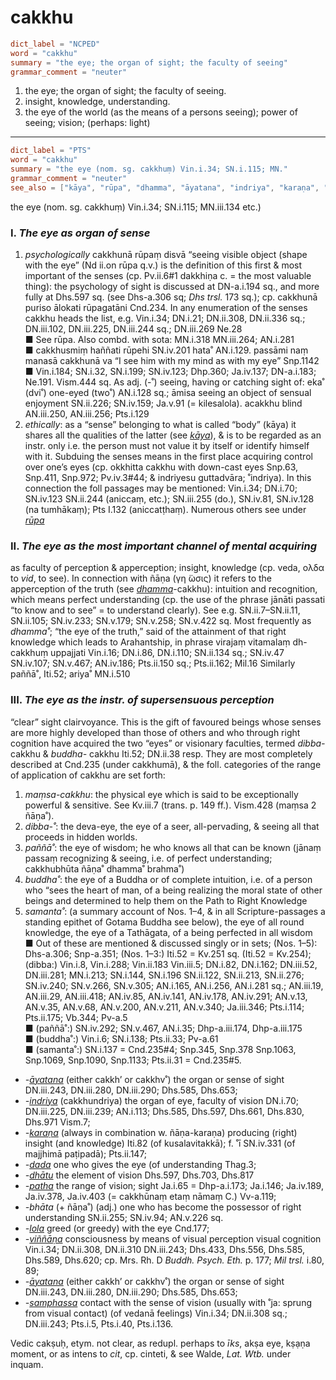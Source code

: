 # cakkhu

``` toml
dict_label = "NCPED"
word = "cakkhu"
summary = "the eye; the organ of sight; the faculty of seeing"
grammar_comment = "neuter"
```

1. the eye; the organ of sight; the faculty of seeing.
2. insight, knowledge, understanding.
3. the eye of the world (as the means of a persons seeing); power of seeing; vision; (perhaps: light)

--------------------

``` toml
dict_label = "PTS"
word = "cakkhu"
summary = "the eye (nom. sg. cakkhuṃ) Vin.i.34; SN.i.115; MN."
grammar_comment = "neuter"
see_also = ["kāya", "rūpa", "dhamma", "āyatana", "indriya", "karaṇa", "dada", "dhātu", "patha", "lola", "viññāṇa", "āyatana", "samphassa"]
```

the eye (nom. sg. cakkhuṃ) Vin.i.34; SN.i.115; MN.iii.134 etc.)

### I. *The eye as organ of sense* ###

1. *psychologically* cakkhunā rūpaṃ disvā “seeing visible object (shape with the eye” (Nd ii.on rūpa q.v.) is the definition of this first & most important of the senses (cp. Pv.ii.6#1 dakkhiṇa c. = the most valuable thing): the psychology of sight is discussed at DN\-a.i.194 sq., and more fully at Dhs.597 sq. (see Dhs\-a.306 sq; *Dhs trsl.* 173 sq.); cp. cakkhunā puriso ālokati rūpagatāni Cnd.234. In any enumeration of the senses cakkhu heads the list, e.g. Vin.i.34; DN.i.21; DN.ii.308, DN.ii.336 sq.; DN.iii.102, DN.iii.225, DN.iii.244 sq.; DN.iii.269 Ne.28  
   ■ See rūpa. Also combd. with sota: MN.i.318 MN.iii.264; AN.i.281  
   ■ cakkhusmiṃ haññati rūpehi SN.iv.201 hata˚ AN.i.129. passāmi naṃ manasā cakkhunā va “I see him with my mind as with my eye” Snp.1142  
   ■ Vin.i.184; SN.i.32, SN.i.199; SN.iv.123; Dhp.360; Ja.iv.137; DN\-a.i.183; Ne.191. Vism.444 sq. As adj. (\-˚) seeing, having or catching sight of: eka˚ (dvi˚) one\-eyed (two˚) AN.i.128 sq.; āmisa seeing an object of sensual enjoyment SN.ii.226; SN.iv.159; Ja.v.91 (= kilesalola). acakkhu blind AN.iii.250, AN.iii.256; Pts.i.129
2. *ethically*: as a “sense” belonging to what is called “body” (kāya) it shares all the qualities of the latter (see *[kāya](kāya.md)*), & is to be regarded as an instr. only i.e. the person must not value it by itself or identify himself with it. Subduing the senses means in the first place acquiring control over one’s eyes (cp. okkhitta cakkhu with down\-cast eyes Snp.63, Snp.411, Snp.972; Pv.iv.3#44; & indriyesu guttadvāra; ˚indriya). In this connection the foll passages may be mentioned: Vin.i.34; DN.i.70; SN.iv.123 SN.ii.244 (aniccaṃ, etc.); SN.iii.255 (do.), SN.iv.81, SN.iv.128 (na tumhākaṃ); Pts I.132 (aniccatṭhaṃ). Numerous others see under *[rūpa](rūpa.md)*

### II. *The eye as the most important channel of mental acquiring* ###

as faculty of perception & apperception; insight, knowledge (cp. veda, ολδα to *vid*, to see). In connection with ñāṇa (γη ̈ωσις) it refers to the apperception of the truth (see *[dhamma](dhamma.md)*\-cakkhu): intuition and recognition, which means perfect understanding (cp. the use of the phrase jānāti passati “to know and to see” = to understand clearly). See e.g. SN.ii.7–⁠SN.ii.11, SN.ii.105; SN.iv.233; SN.v.179; SN.v.258; SN.v.422 sq. Most frequently as *dhamma˚*; “the eye of the truth,” said of the attainment of that right knowledge which leads to Arahantship, in phrase virajaṃ vitamalaṃ dh\-cakkhuṃ uppajjati Vin.i.16; DN.i.86, DN.i.110; SN.ii.134 sq.; SN.iv.47 SN.iv.107; SN.v.467; AN.iv.186; Pts.ii.150 sq.; Pts.ii.162; Mil.16 Similarly paññā˚, Iti.52; ariya˚ MN.i.510

### III. *The eye as the instr. of supersensuous perception* ###

“clear” sight clairvoyance. This is the gift of favoured beings whose senses are more highly developed than those of others and who through right cognition have acquired the two “eyes” or visionary faculties, termed *dibba\-* cakkhu & *buddha\-* cakkhu Iti.52; DN.ii.38 resp. They are most completely described at Cnd.235 (under cakkhumā), & the foll. categories of the range of application of cakkhu are set forth:

1. *maṃsa\-cakkhu*: the physical eye which is said to be exceptionally powerful & sensitive. See Kv.iii.7 (trans. p. 149 ff.). Vism.428 (maṃsa 2 ñāṇa˚).
2. *dibba\-˚*: the deva\-eye, the eye of a seer, all\-pervading, & seeing all that proceeds in hidden worlds.
3. *paññā˚*: the eye of wisdom; he who knows all that can be known (jānaṃ passaṃ recognizing & seeing, i.e. of perfect understanding; cakkhubhūta ñāṇa˚ dhamma˚ brahma˚)
4. *buddha˚*: the eye of a Buddha or of complete intuition, i.e. of a person who “sees the heart of man, of a being realizing the moral state of other beings and determined to help them on the Path to Right Knowledge
5. *samanta˚*: (a summary account of Nos. 1–4, & in all Scripture\-passages a standing epithet of Gotama Buddha see below), the eye of all round knowledge, the eye of a Tathāgata, of a being perfected in all wisdom  
   ■ Out of these are mentioned & discussed singly or in sets; (Nos. 1–5): Dhs\-a.306; Snp\-a.351; (Nos. 1–3:) Iti.52 = Kv.251 sq. (Iti.52 = Kv.254); (dibba:) Vin.i.8, Vin.i.288; Vin.ii.183 Vin.iii.5; DN.i.82, DN.i.162; DN.iii.52, DN.iii.281; MN.i.213; SN.i.144, SN.i.196 SN.ii.122, SN.ii.213, SN.ii.276; SN.iv.240; SN.v.266, SN.v.305; AN.i.165, AN.i.256, AN.i.281 sq.; AN.iii.19, AN.iii.29, AN.iii.418; AN.iv.85, AN.iv.141, AN.iv.178, AN.iv.291; AN.v.13, AN.v.35, AN.v.68, AN.v.200, AN.v.211, AN.v.340; Ja.iii.346; Pts.i.114; Pts.ii.175; Vb.344; Pv\-a.5  
   ■ (paññā˚:) SN.iv.292; SN.v.467, AN.i.35; Dhp\-a.iii.174, Dhp\-a.iii.175  
   ■ (buddha˚:) Vin.i.6; SN.i.138; Pts.ii.33; Pv\-a.61  
   ■ (samanta˚:) SN.i.137 = Cnd.235#4; Snp.345, Snp.378 Snp.1063, Snp.1069, Snp.1090, Snp.1133; Pts.ii.31 = Cnd.235#5.

* *\-[āyatana](āyatana.md)* (either cakkh’ or cakkhv˚) the organ or sense of sight DN.iii.243, DN.iii.280, DN.iii.290; Dhs.585, Dhs.653;
* *\-[indriya](indriya.md)* (cakkhundriya) the organ of eye, faculty of vision DN.i.70; DN.iii.225, DN.iii.239; AN.i.113; Dhs.585, Dhs.597, Dhs.661, Dhs.830, Dhs.971 Vism.7;
* *\-[karaṇa](karaṇa.md)* (always in combination w. ñāṇa\-karaṇa) producing (right) insight (and knowledge) Iti.82 (of kusalavitakkā); f. ˚ī SN.iv.331 (of majjhimā paṭipadā); Pts.ii.147;
* *\-[dada](dada.md)* one who gives the eye (of understanding Thag.3;
* *\-[dhātu](dhātu.md)* the element of vision Dhs.597, Dhs.703, Dhs.817
* *\-[patha](patha.md)* the range of vision; sight Ja.i.65 = Dhp\-a.i.173; Ja.i.146; Ja.iv.189, Ja.iv.378, Ja.iv.403 (= cakkhūnaṃ etaṃ nāmaṃ C.) Vv\-a.119;
* *\-bhāta* (\+ ñāṇa˚) (adj.) one who has become the possessor of right understanding SN.ii.255; SN.iv.94; AN.v.226 sq.
* *\-[lola](lola.md)* greed (or greedy) with the eye Cnd.177;
* *\-[viññāṇa](viññāṇa.md)* consciousness by means of visual perception visual cognition Vin.i.34; DN.ii.308, DN.ii.310 DN.iii.243; Dhs.433, Dhs.556, Dhs.585, Dhs.589, Dhs.620; cp. Mrs. Rh. D *Buddh. Psych. Eth.* p. 177; *Mil trsl.* i.80, 89;
* *\-[āyatana](āyatana.md)* (either cakkh’ or cakkhv˚) the organ or sense of sight DN.iii.243, DN.iii.280, DN.iii.290; Dhs.585, Dhs.653;
* *\-[samphassa](samphassa.md)* contact with the sense of vision (usually with ˚ja: sprung from visual contact) (of vedanā feelings) Vin.i.34; DN.ii.308 sq.; DN.iii.243; Pts.i.5, Pts.i.40, Pts.i.136.

Vedic cakṣuḥ, etym. not clear, as redupl. perhaps to *īks*, akṣa eye, kṣạṇa moment, or as intens to *cit*, cp. cinteti, & see Walde, *Lat. Wtb.* under inquam.


